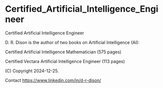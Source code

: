 # Certified_Artificial_Intelligence_Engineer

Certified Artificial Intelligence Engineer

D. R. Dison is the author of two books on Artificial Intelligence (AI):

Certified Artificial Intelligence Mathematician (575 pages)

Certified Vectara Artificial Intelligence Engineer (113 pages)

(C) Copyright 2024-12-25.

Contact https://www.linkedin.com/in/d-r-dison/
